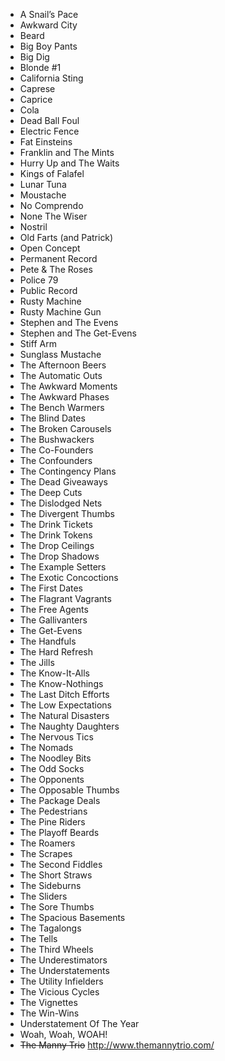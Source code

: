 * A Snail’s Pace	
* Awkward City																		
* Beard				
* Big Boy Pants
* Big Dig																			
* Blonde #1		
* California Sting																	
* Caprese
* Caprice
* Cola																			
* Dead Ball Foul																			
* Electric Fence
* Fat Einsteins
* Franklin and The Mints
* Hurry Up and The Waits
* Kings of Falafel
* Lunar Tuna																			
* Moustache		
* No Comprendo
* None The Wiser																	
* Nostril	
* Old Farts (and Patrick)																		
* Open Concept																			
* Permanent Record																			
* Pete & The Roses	
* Police 79																		
* Public Record																			
* Rusty Machine																			
* Rusty Machine Gun		
* Stephen and The Evens
* Stephen and The Get-Evens																	
* Stiff Arm																			
* Sunglass Mustache																			
* The Afternoon Beers
* The Automatic Outs	
* The Awkward Moments
* The Awkward Phases																		
* The Bench Warmers																			
* The Blind Dates		
* The Broken Carousels																	
* The Bushwackers
* The Co-Founders	
* The Confounders	
* The Contingency Plans																	
* The Dead Giveaways																			
* The Deep Cuts	
* The Dislodged Nets
* The Divergent Thumbs																		
* The Drink Tickets																			
* The Drink Tokens
* The Drop Ceilings
* The Drop Shadows
* The Example Setters
* The Exotic Concoctions																			
* The First Dates																			
* The Flagrant Vagrants																			
* The Free Agents	
* The Gallivanters	
* The Get-Evens
* The Handfuls																	
* The Hard Refresh
* The Jills
* The Know-It-Alls
* The Know-Nothings
* The Last Ditch Efforts
* The Low Expectations
* The Natural Disasters
* The Naughty Daughters		
* The Nervous Tics																	
* The Nomads	
* The Noodley Bits																		
* The Odd Socks			
* The Opponents																
* The Opposable Thumbs
* The Package Deals																			
* The Pedestrians																			
* The Pine Riders	
* The Playoff Beards																		
* The Roamers																			
* The Scrapes																			
* The Second Fiddles																			
* The Short Straws																			
* The Sideburns		
* The Sliders																	
* The Sore Thumbs
* The Spacious Basements
* The Tagalongs																			
* The Tells																			
* The Third Wheels		
* The Underestimators																	
* The Understatements																			
* The Utility Infielders																			
* The Vicious Cycles
* The Vignettes	
* The Win-Wins
* Understatement Of The Year		
* Woah, Woah, WOAH!																
* ~~The Manny Trio~~ http://www.themannytrio.com/	
